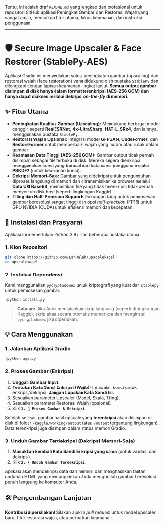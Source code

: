 Tentu, ini adalah draf `README.md` yang lengkap dan profesional untuk repositori GitHub aplikasi Peningkat Gambar dan Restorasi Wajah yang sangat aman, mencakup fitur utama, fokus keamanan, dan instruksi penggunaan.

-----

# 🛡️ Secure Image Upscaler & Face Restorer (StablePy-AES)

Aplikasi Gradio ini menyediakan solusi peningkatan gambar (upscaling) dan restorasi wajah (face restoration) yang didukung oleh pustaka `StablePy` dan dilengkapi dengan lapisan keamanan tingkat lanjut. **Semua output gambar disimpan di disk hanya dalam format terenkripsi (AES-256 GCM) dan hanya dapat diakses melalui dekripsi *on-the-fly* di memori.**

## ✨ Fitur Utama

  * **Peningkatan Kualitas Gambar (Upscaling):** Mendukung berbagai model canggih seperti **RealESRNet**, **4x-UltraSharp**, **HAT-L\_SRx4**, dan lainnya, menggunakan pustaka `StablePy`.
  * **Restorasi Wajah Opsional:** Integrasi model **GFPGAN**, **CodeFormer**, dan **RestoreFormer** untuk memperbaiki wajah yang buram atau rusak dalam gambar.
  * **Keamanan Data Tinggi (AES-256 GCM):** Gambar output tidak pernah disimpan sebagai file terbuka di disk. Mereka segera dienkripsi menggunakan kunci yang berasal dari kata sandi pengguna melalui **PBKDF2** (untuk keamanan kunci).
  * **Dekripsi Memori-Saja:** Gambar yang didekripsi untuk pengunduhan diproses langsung di memori dan ditransmisikan ke browser melalui **Data URI Base64**, memastikan file yang tidak terenkripsi tidak pernah menyentuh disk host (seperti lingkungan Kaggle).
  * **Tiling dan Half-Precision Support:** Dukungan *tiling* untuk pemrosesan gambar beresolusi sangat tinggi dan opsi *half-precision* (FP16) untuk GPU NVIDIA (CUDA) untuk efisiensi memori dan kecepatan.

## 🚀 Instalasi dan Prasyarat

Aplikasi ini memerlukan Python 3.8+ dan beberapa pustaka utama.

### 1\. Klon Repositori

```bash
git clone https://github.com/LahHalah/upscalekagel
cd upscalekagel
```

### 2\. Instalasi Dependensi

Kami menggunakan `pycryptodomex` untuk kriptografi yang kuat dan `stablepy` untuk pemrosesan gambar.

```bash
!python install.py
```

> **Catatan:** Jika Anda menjalankan skrip langsung (seperti di lingkungan Kaggle), skrip akan secara otomatis memeriksa dan menginstal `pycryptodomex` jika diperlukan.

## 💡 Cara Menggunakan

### 1\. Jalankan Aplikasi Gradio

```bash
!python app.py 
```

### 2\. Proses Gambar (Enkripsi)

1.  **Unggah Gambar Input.**
2.  **Tentukan Kata Sandi Enkripsi (Wajib):** Ini adalah kunci untuk enkripsi/dekripsi. **Jangan Lupakan Kata Sandi Ini.**
3.  Sesuaikan parameter Upscaler (Model, Skala, Tiling).
4.  Sesuaikan parameter Restorasi Wajah (opsional).
5.  Klik **`1. 🚀 Proses Gambar & Enkripsi`**.

Setelah selesai, gambar hasil upscale yang **terenkripsi** akan disimpan di disk di folder `/kaggle/working/output` (atau `/output` tergantung lingkungan). Data terenkripsi juga disimpan dalam status memori Gradio.

### 3\. Unduh Gambar Terdekripsi (Dekripsi Memori-Saja)

1.  **Masukkan kembali Kata Sandi Enkripsi yang sama** (untuk validasi dan dekripsi).
2.  Klik **`2. ⬇️ Unduh Gambar Terdekripsi`**.

Aplikasi akan mendekripsi data dari memori dan menghasilkan tautan unduhan HTML yang memungkinkan Anda mengunduh gambar beresolusi penuh langsung ke komputer Anda.

## 🛠️ Pengembangan Lanjutan

**Kontribusi dipersilakan\!** Silakan ajukan *pull request* untuk model upscaler baru, fitur restorasi wajah, atau perbaikan keamanan.
